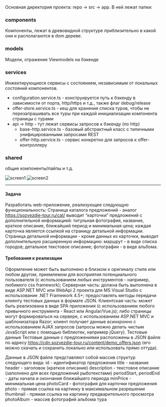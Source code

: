 Основная директория проекта: repo -> src -> app. В ней лежат папки:

### components
Компоненты, лежат в древовидной структуре приблизительно в какой они и располагаются в dom дереве.

### models
Модели, отражение Viewmodels на бэкенде

### services
Инжектирующиеся сервисы с состоянием, независимым от локальных состояний компонентов.
+ configuration.service.ts - конструируется путь к бэкенду в зависимости от порта, http/https и т.д., также флаг debug/release 
+ offer-store.service.ts - кеш для хранения списка туров, чтобы не перезапрашивать все туры при каждой инициализации компонента страницы с турами
+ api -> http - тут лежат сервисы запросов к бэкенду (по http)
    + base-http.service.ts - базовый абстрактный класс с типичными унифицированными запросами REST
    + offer-http.service.ts - сервис конкретно для запросов к offer-контроллеру
    
### shared
общие компоненты/пайпы и т.д.

![screen1](http://i.piccy.info/i9/3820e5aa5e434dbe6ad523a76b8212d7/1605463166/578618/1405458/screen1.png)
![screen2](http://i.piccy.info/i9/5a122912dd77831e8f34b4628ad14c47/1605463266/241366/1405458/screen2.jpg)


---
#### Задача
Разработать web-приложение, реализующее следующую функциональность:
Страница каталога предложений - аналог https://sozvezdie-tour.ru/cat/
выводит “карточки” предложений с дополнительной информацией: титульная фотография, название, краткое описание, ближайший период и минимальная цена;
каждая карточка является ссылкой на страницу детальной информации.
Страница детальной информации - кроме данных из карточки, выводит дополнительную расширенную информацию:
маршрут - в виде списка городов;
детальное текстовое описание;
фотографии - в виде альбома.

#### Требования к реализации
Оформление может быть выполнено в близком к оригиналу стиле или любом другом, приемлемом для восприятия потенциального пользователя (с использованием любых инструментов - например, любимого css framework);
Серверная часть:
должна быть выполнена в виде ASP.NET MVC или WebApi 2 проекта для MS Visual Studio с использование .NET Framework 4.5+;
предоставлять методы передачи клиенту тестовых данных в формате JSON.
Клиентская часть:
может быть реализована в виде SPA приложения (с использованием любого привычного инструмента - React или Angular/Vue.js);
либо страницы могут формироваться на сервере, с использованием ASP.NET MVC и шаблонизатора Razor;
клиент получает данные асинхронно с использованием AJAX запросов (запросы можно делать чистым JsvaScript или с помощью библиотек, например jQuery).
Тестовые данные
Тестовые данные с предложениями расположены в JSON файле по адресу https://cdn.sozvezdie-tour.ru/content/demo_offers.json (его можно скачать и сохранить локально или использовать прямо оттуда).

Данные в JSON файле представляют собой массив структур следующего вида:
id - идентификатор предложения
title - название
header - заголовок (краткое описание)
description - текстовое описание (заполнено для всех предложений рыботекстами)
periodStart, periodEnd - даты начала и окончания ближайшего периода
minPrice - минимальная цена
photoCard - фотография для карточки предложения
photo - прямая ссылка на картинку в максимальном разрешении
thumbnail - прямая ссылка на картинку предварительного просмотра
photoAlbum - массив фотографий альбома тура
